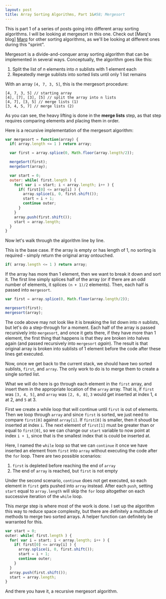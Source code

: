 ```yaml
---
layout: post
title: Array Sorting Algorithms, Part 1&#58; Mergesort
---
```

<!-- links -->

[Marq]: http://marqshort.github.io/

<!-- post -->

This is part 1 of a series of posts going into different array sorting algorithms. I will be looking at mergesort in this one. Check out [Marq's blog] [Marq] for other sorting algorithms, as we'll be looking at different ones during this "sprint".

Mergesort is a divide-and-conquer array sorting algorithm that can be implemented in several ways. Conceptually, the algorithm goes like this:

1. Split the list of _n_ elements into _n_ sublists with 1 element each
2. Repeatedly merge sublists into sorted lists until only 1 list remains

<!--excerpt-->

With an array `[4, 7, 3, 5]`, this is the mergesort procedure:

```
[4, 7, 3, 5] // starting array
[4], [7], [3], [5] // split the array into n lists
[4, 7], [3, 5] // merge lists (1)
[3, 4, 5, 7] // merge lists (2)
```

As you can see, the heavy lifting is done in the **merge lists** step, as that step requires comparing elements and placing them in order.

Here is a recursive implementation of the mergesort algorithm:

```javascript
var mergesort = function(array) {
  if( array.length <= 1 ) return array;

  var first = array.splice(0, Math.floor(array.length/2));

  mergeSort(first);
  mergeSort(array);

  var start = 0;
  outer: while( first.length ) {
    for( var i = start; i < array.length; i++ ) {
      if( first[0] <= array[i] ) {
        array.splice(i, 0, first.shift());
        start = i + 1;
        continue outer;
      }
    }
    array.push(first.shift());
    start = array.length;
  }
}
```

Now let's walk through the algorithm line by line.

This is the base case. If the array is empty or has length of 1, no sorting is required - simply return the original array ontouched.

```javascript
if( array.length <= 1 ) return array;
```

If the array has more than 1 element, then we want to break it down and sort it. The first line simply splices half of the array (or if there are an odd number of elements, it splices `(n + 1)/2` elements). Then, each half is passed into `mergesort`.

```javascript
var first = array.splice(0, Math.floor(array.length/2));

mergesort(first);
mergesort(array);
```

The code above may not look like it is breaking the list down into _n_ sublists, but let's do a step-through for a moment. Each half of the array is passed recursively into `mergesort`, and once it gets there, if they have more than 1 element, the first thing that happens is that they are broken into halves again (and passed recursively into `mergesort` _again_). The result is that original array is broken into sublists of 1 element before the code after these lines get executed.

Now, once we get back to the current stack, we should have two sorted sublists, `first`, and `array`. The only work to do is to merge them to create a single sorted list.

What we will do here is go through each element in the `first` array, and insert them in the appropriate location of the `array` array. That is, if `first` was `[3, 4, 5]`, and `array` was `[2, 6, 8]`, `3` would get inserted at index 1, `4` at 2, and `5` at 3.

First we create a while loop that will continue until `first` is out of elements. Then we loop through `array` and since `first` is sorted, we just need to compare `first[0]` against `array[i]`. If `first[0]` is smaller, then it shoudl be inserted at index `i`. The next element of `first[1]` must be greater than or equal to `first[0]`, so we can change our `start` variable to now point at index `i + 1`, since that is the smallest index that is could be inserted at.

Here, I named the `while` loop so that we can `continue` it once we have inserted an element from `first` into `array` without executing the code after the `for` loop. There are two possible scenarios:

1. `first` is depleted before reaching the end of `array`
2. The end of `array` is reached, but `first` is not empty

Under the second scenario, `continue` does not get executed, so each element in `first` gets pushed into `array` instead. After each `push`, setting `start` equal to `array.length` will skip the `for` loop altogether on each successive iteration of the `while` loop.

This _merge_ step is where most of the work is done. I set up the algorithm this way to reduce space complexity, but there are definitely a multitude of methods to merge two sorted arrays. A helper function can definitely be warranted for this.

```javascript
var start = 0;
outer: while( first.length ) {
  for( var i = start; i < array.length; i++ ) {
    if( first[0] <= array[i] ) {
      array.splice(i, 0, first.shift());
      start = i + 1;
      continue outer;
    }
  }
  array.push(first.shift());
  start = array.length;
}
```

And there you have it, a recursive mergesort algorithm.
